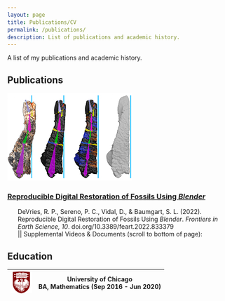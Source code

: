```yaml
---
layout: page
title: Publications/CV
permalink: /publications/
description: List of publications and academic history.
---
```


A list of my publications and academic history.

## Publications

![Fossil bone being restored](/assets/RDRoFUB-f7-small.png) <br>
### [Reproducible Digital Restoration of Fossils Using <em>Blender</em>](https://doi.org/10.3389/feart.2022.833379) 
<ul> <li style="list-style-type: none;">
DeVries, R. P., Sereno, P. C., Vidal, D., & Baumgart, S. L. (2022). Reproducible Digital Restoration of Fossils Using <em>Blender</em>. <em>Frontiers in Earth Science, 10</em>. doi.org/10.3389/feart.2022.833379 <br> 
|| Supplemental Videos & Documents (scroll to bottom of page): <https://figshare.com/collections/_/5840636>
</li> </ul>
  
## Education
| <img src="/assets/UofC-logo-square.png" alt="UChicago Logo" width=50px height=50px> | University of Chicago<br/>BA, Mathematics (Sep 2016 - Jun 2020) |
|---|---|
